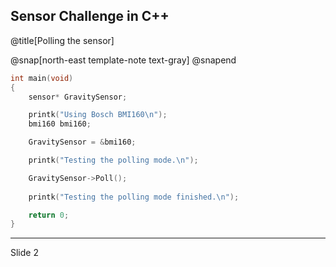 Sensor Challenge in C++
---
@title[Polling the sensor]

@snap[north-east template-note text-gray]
@snapend

```C++
int main(void)
{
    sensor* GravitySensor;

    printk("Using Bosch BMI160\n");
    bmi160 bmi160;

    GravitySensor = &bmi160;

    printk("Testing the polling mode.\n");

    GravitySensor->Poll();
	
	printk("Testing the polling mode finished.\n");

	return 0;
}
```

---
Slide 2
